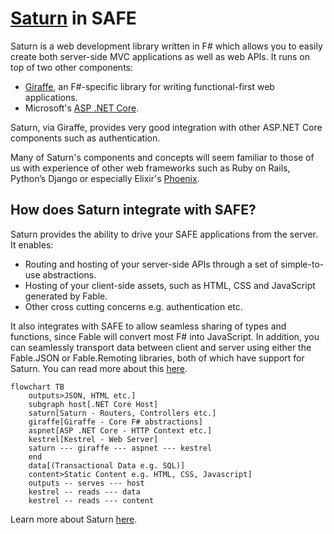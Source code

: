 # [Saturn](https://saturnframework.org/explanations/overview.html) in SAFE
Saturn is a web development library written in F# which allows you to easily create both server-side MVC applications as well as web APIs. It runs on top of two other components:

* [Giraffe](https://github.com/dustinmoris/Giraffe), an F#-specific library for writing functional-first web applications.
* Microsoft's [ASP .NET Core](https://www.asp.net/core/overview/aspnet-vnext).

Saturn, via Giraffe, provides very good integration with other ASP.NET Core components such as authentication.

Many of Saturn's components and concepts will seem familiar to those of us with experience of other web frameworks such as Ruby on Rails, Python’s Django or especially Elixir's [Phoenix](http://phoenixframework.org/).

## How does Saturn integrate with SAFE?
Saturn provides the ability to drive your SAFE applications from the server. It enables:

* Routing and hosting of your server-side APIs through a set of simple-to-use abstractions.
* Hosting of your client-side assets, such as HTML, CSS and JavaScript generated by Fable.
* Other cross cutting concerns e.g. authentication etc.

It also integrates with SAFE to allow seamless sharing of types and functions, since Fable will convert most F# into JavaScript. In addition, you can seamlessly transport data between client and server using either the Fable.JSON or Fable.Remoting libraries, both of which have support for Saturn. You can read more about this [here](feature-clientserver.md).

```mermaid
flowchart TB
    outputs>JSON, HTML etc.]
    subgraph host[.NET Core Host]
    saturn[Saturn - Routers, Controllers etc.]
    giraffe[Giraffe - Core F# abstractions]
    aspnet[ASP .NET Core - HTTP Context etc.]
    kestrel[Kestrel - Web Server]
    saturn --- giraffe --- aspnet --- kestrel
    end
    data[(Transactional Data e.g. SQL)]
    content>Static Content e.g. HTML, CSS, Javascript]
    outputs -- serves --- host
    kestrel -- reads --- data
    kestrel -- reads --- content
```

Learn more about Saturn [here](https://saturnframework.org/explanations/overview.html).
